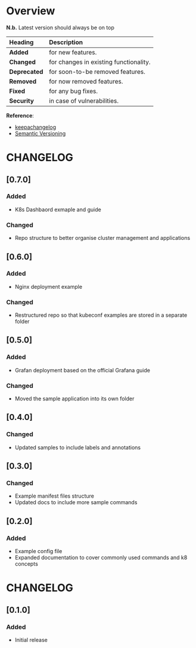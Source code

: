 # Overview

__N.b.__ Latest version should always be on top

| Heading        | Description                            |
| :------------- | :------------------------------------- |
| __Added__      | for new features.                      |
| __Changed__    | for changes in existing functionality. |
| __Deprecated__ | for soon-to-be removed features.       |
| __Removed__    | for now removed features.              |
| __Fixed__      | for any bug fixes.                     |
| __Security__   | in case of vulnerabilities.            |

__Reference__:
* [keepachangelog](https://keepachangelog.com/en/1.0.0/)
* [Semantic Versioning](https://semver.org/)

# CHANGELOG

## [0.7.0]

### Added

* K8s Dashbaord exmaple and guide

### Changed

* Repo structure to better organise cluster management and applications

## [0.6.0]

### Added

* Nginx deployment example

### Changed

* Restructured repo so that kubeconf examples are stored in a separate folder

## [0.5.0]

### Added

* Grafan deployment based on the official Grafana guide

### Changed

* Moved the sample application into its own folder

## [0.4.0]

### Changed

* Updated samples to include labels and annotations

## [0.3.0]

### Changed

* Example manifest files structure
* Updated docs to include more sample commands

## [0.2.0]

### Added

* Example config file
* Expanded documentation to cover commonly used commands and k8 concepts

# CHANGELOG

## [0.1.0]

### Added

* Initial release